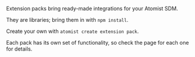 Extension packs bring ready-made integrations for your Atomist SDM.

They are libraries; bring them in with `npm install`.

Create your own with `atomist create extension pack`.

Each pack has its own set of functionality, so check the page for each one for details.

<!--
## Example usage

Install the dependency in your SDM project.

```
$ npm install @atomist-seeds/sdm-pack
```

Then use its exported method to add the functionality to your SDM in
your machine definition.

```typescript
import {
    SoftwareDeliveryMachine,
    SoftwareDeliveryMachineConfiguration,
} from "@atomist/sdm";
import {
    createSoftwareDeliveryMachine,
} from "@atomist/sdm-core";
import { SeedSupport } from "@atomist-seeds/sdm-pack";

export function machine(configuration: SoftwareDeliveryMachineConfiguration): SoftwareDeliveryMachine {
    const sdm = createSoftwareDeliveryMachine({
        name: "My Software Delivery Machine",
        configuration,
    });
    sdm.addExtensionPacks(SeedSupport);
    return sdm;
};
```
-->
